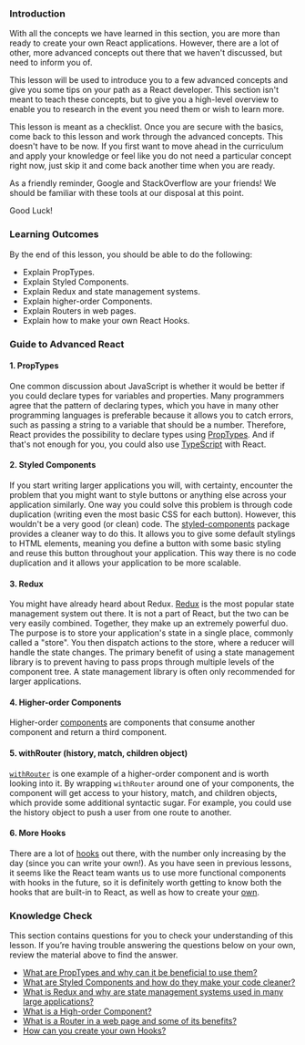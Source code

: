 ### Introduction

With all the concepts we have learned in this section, you are more than ready to create your own React applications. However, there are a lot of other, more advanced concepts out there that we haven't discussed, but need to inform you of.

This lesson will be used to introduce you to a few advanced concepts and give you some tips on your path as a React developer.
This section isn't meant to teach these concepts, but to give you a high-level overview to enable you to research in the event you need them or wish to learn more.

This lesson is meant as a checklist. Once you are secure with the basics, come back to this lesson and work through the advanced concepts. This doesn't have to be now. If you first want to move ahead in the curriculum and apply your knowledge or feel like you do not need a particular concept right now, just skip it and come back another time when you are ready.

As a friendly reminder, Google and StackOverflow are your friends! We should be familiar with these tools at our disposal at this point.

Good Luck!

### Learning Outcomes

By the end of this lesson, you should be able to do the following:

* Explain PropTypes.
* Explain Styled Components.
* Explain Redux and state management systems.
* Explain higher-order Components.
* Explain Routers in web pages.
* Explain how to make your own React Hooks.

### Guide to Advanced React

#### <span id="prop-types">1. PropTypes</span>

One common discussion about JavaScript is whether it would be better if you could declare types for variables and properties. Many programmers agree that the pattern of declaring types, which you have in many other programming languages is preferable because it allows you to catch errors, such as passing a string to a variable that should be a number. Therefore, React provides the possibility to declare types using [PropTypes](https://reactjs.org/docs/typechecking-with-proptypes.html). And if that's not enough for you, you could also use [TypeScript](https://www.typescriptlang.org/) with React.

#### <span id="styled-components">2. Styled Components</span>

If you start writing larger applications you will, with certainty, encounter the problem that you might want to style buttons or anything else across your application similarly. One way you could solve this problem is through code duplication (writing even the most basic CSS for each button). However, this wouldn't be a very good (or clean) code. The [styled-components](https://styled-components.com/docs) package provides a cleaner way to do this. It allows you to give some default stylings to HTML elements, meaning you define a button with some basic styling and reuse this button throughout your application. This way there is no code duplication and it allows your application to be more scalable.

#### <span id="redux">3. Redux</span>

You might have already heard about Redux. [Redux](https://react-redux.js.org) is the most popular state management system out there. It is not a part of React, but the two can be very easily combined. Together, they make up an extremely powerful duo. The purpose is to store your application's state in a single place, commonly called a "store". You then dispatch actions to the store, where a reducer will handle the state changes. The primary benefit of using a state management library is to prevent having to pass props through multiple levels of the component tree. A state management library is often only recommended for larger applications.

#### <span id="higher-order-components">4. Higher-order Components</span>

Higher-order [components](https://reactjs.org/docs/higher-order-components.html) are components that consume another component and return a third component.

#### <span id="with-router">5. withRouter (history, match, children object)</span>

[`withRouter`](https://reactrouter.com/core/api/withRouter) is one example of a higher-order component and is worth looking into it. By wrapping `withRouter` around one of your components, the component will get access to your history, match, and children objects, which provide some additional syntactic sugar. For example, you could use the history object to push a user from one route to another.

#### <span id="more-hooks">6. More Hooks</span>

There are a lot of [hooks](https://reactjs.org/docs/hooks-reference.html) out there, with the number only increasing by the day (since you can write your own!). As you have seen in previous lessons, it seems like the React team wants us to use more functional components with hooks in the future, so it is definitely worth getting to know both the hooks that are built-in to React, as well as how to create your [own](https://reactjs.org/docs/hooks-custom.html).

### Knowledge Check

This section contains questions for you to check your understanding of this lesson. If you’re having trouble answering the questions below on your own, review the material above to find the answer.

- <a class="knowledge-check-link" href="#prop-types">What are PropTypes and why can it be beneficial to use them?</a>
- <a class="knowledge-check-link" href="#styled-components">What are Styled Components and how do they make your code cleaner?</a>
- <a class="knowledge-check-link" href="#redux">What is Redux and why are state management systems used in many large applications?</a>
- <a class="knowledge-check-link" href="#higher-order-components">What is a High-order Component?</a>
- <a class="knowledge-check-link" href="#with-router">What is a Router in a web page and some of its benefits?</a>
- <a class="knowledge-check-link" href="#more-hooks">How can you create your own Hooks?</a>